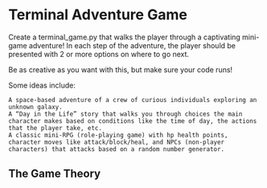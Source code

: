 # Terminal Adventure Game

Create a terminal_game.py that walks the player through a captivating mini-game adventure! In each step of the adventure, the player should be presented with 2 or more options on where to go next.

Be as creative as you want with this, but make sure your code runs!

Some ideas include:

    A space-based adventure of a crew of curious individuals exploring an unknown galaxy.
    A “Day in the Life” story that walks you through choices the main character makes based on conditions like the time of day, the actions that the player take, etc.
    A classic mini-RPG (role-playing game) with hp health points, character moves like attack/block/heal, and NPCs (non-player characters) that attacks based on a random number generator.

## The Game Theory